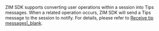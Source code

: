 ZIM SDK supports converting user operations within a session into Tips messages. When a related operation occurs, ZIM SDK will send a Tips message to the session to notify. For details, please refer to [Receive tip messages\|_blank](!zim-receive_tips).





